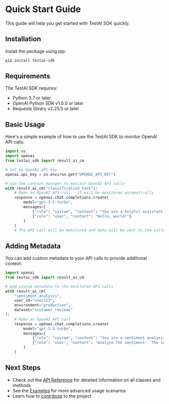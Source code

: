 # Quick Start Guide

This guide will help you get started with TestAI SDK quickly.

## Installation

Install the package using pip:

```bash
pip install testai-sdk
```

## Requirements

The TestAI SDK requires:

- Python 3.7 or later
- OpenAI Python SDK v1.0.0 or later
- Requests library v2.25.0 or later

## Basic Usage

Here's a simple example of how to use the TestAI SDK to monitor OpenAI API calls:

```python
import os
import openai
from testai_sdk import result_ai_cm

# Set up OpenAI API key
openai.api_key = os.environ.get("OPENAI_API_KEY")

# Use the context manager to monitor OpenAI API calls
with result_ai_cm("classification_task"):
    # Make an OpenAI API call - it will be monitored automatically
    response = openai.chat.completions.create(
        model="gpt-3.5-turbo",
        messages=[
            {"role": "system", "content": "You are a helpful assistant."},
            {"role": "user", "content": "Hello, world!"}
        ]
    )
    # The API call will be monitored and data will be sent to the collection endpoint
```

## Adding Metadata

You can add custom metadata to your API calls to provide additional context:

```python
import openai
from testai_sdk import result_ai_cm

# Add custom metadata to the monitored API calls
with result_ai_cm(
    "sentiment_analysis",
    user_id="user123",
    environment="production",
    dataset="customer_reviews"
):
    # Make an OpenAI API call
    response = openai.chat.completions.create(
        model="gpt-3.5-turbo",
        messages=[
            {"role": "system", "content": "You are a sentiment analysis assistant."},
            {"role": "user", "content": "Analyze the sentiment: 'The service was excellent!'"}
        ]
    )
```

## Next Steps

- Check out the [API Reference](api.md) for detailed information on all classes and methods
- See the [Examples](examples.md) for more advanced usage scenarios
- Learn how to [contribute](contributing.md) to the project
